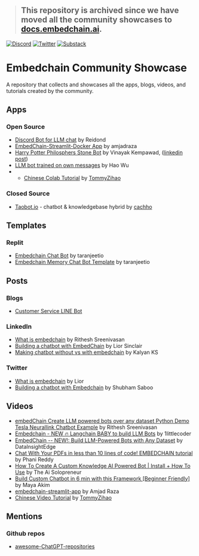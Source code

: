 > ## This repository is archived since we have moved all the community showcases to [docs.embedchain.ai](https://docs.embedchain.ai).

[![Discord](https://dcbadge.vercel.app/api/server/nhvCbCtKV?style=flat)](https://discord.gg/6PzXDgEjG5)
[![Twitter](https://img.shields.io/twitter/follow/embedchain)](https://twitter.com/embedchain)
[![Substack](https://img.shields.io/badge/Substack-%23006f5c.svg?logo=substack)](https://embedchain.substack.com/)

# Embedchain Community Showcase

A repository that collects and showcases all the apps, blogs, videos, and tutorials created by the community.

## Apps

### Open Source

- [Discord Bot for LLM chat](https://github.com/Reidond/discord_bots_playground/tree/c8b0c36541e4b393782ee506804c4b6962426dd6/python/chat-channel-bot) by Reidond
- [EmbedChain-Streamlit-Docker App](https://github.com/amjadraza/embedchain-streamlit-app) by amjadraza
- [Harry Potter Philosphers Stone Bot](https://github.com/vinayak-kempawad/Harry_Potter_Philosphers_Stone_Bot/) by Vinayak Kempawad, ([linkedin post](https://www.linkedin.com/feed/update/urn:li:activity:7080907532155686912/))
- [LLM bot trained on own messages](https://github.com/Harin329/harinBot) by Hao Wu
- - [Chinese Colab Tutorial](https://colab.research.google.com/drive/10_7Y0x4YXWVjuhhYwVraGQLpKAatTQTm?usp=sharing) by [TommyZihao](https://github.com/TommyZihao)

### Closed Source

- [Taobot.io](https://taobot.io) - chatbot & knowledgebase hybrid by [cachho](https://github.com/cachho)

## Templates

### Replit
- [Embedchain Chat Bot](https://replit.com/@taranjeet1/Embedchain-Chat-Bot) by taranjeetio
- [Embedchain Memory Chat Bot Template](https://replit.com/@taranjeetio/Embedchain-Memory-Chat-Bot-Template) by taranjeetio

## Posts

### Blogs

- [Customer Service LINE Bot](https://www.evanlin.com/langchain-embedchain/)

### LinkedIn

- [What is embedchain](https://www.linkedin.com/posts/activity-7079393104423698432-wRyi/) by Rithesh Sreenivasan
- [Building a chatbot with EmbedChain](https://www.linkedin.com/posts/activity-7078434598984060928-Zdso/) by Lior Sinclair
- [Making chatbot without vs with embedchain](https://www.linkedin.com/posts/kalyanksnlp_llms-chatbots-langchain-activity-7077453416221863936-7N1L/) by Kalyan KS

### Twitter

- [What is embedchain](https://twitter.com/AlphaSignalAI/status/1672668574450847745) by Lior
- [Building a chatbot with Embedchain](https://twitter.com/Saboo_Shubham_/status/1673537044419686401) by Shubham Saboo

## Videos

- [embedChain Create LLM powered bots over any dataset Python Demo Tesla Neurallink Chatbot Example](https://www.youtube.com/watch?v=bJqAn22a6Gc) by Rithesh Sreenivasan
- [Embedchain - NEW 🔥 Langchain BABY to build LLM Bots](https://www.youtube.com/watch?v=qj_GNQ06I8o) by 1littlecoder
- [EmbedChain -- NEW!: Build LLM-Powered Bots with Any Dataset](https://www.youtube.com/watch?v=XmaBezzGHu4) by DataInsightEdge
- [Chat With Your PDFs in less than 10 lines of code! EMBEDCHAIN tutorial](https://www.youtube.com/watch?v=1ugkcsAcw44) by Phani Reddy
- [How To Create A Custom Knowledge AI Powered Bot | Install + How To Use](https://www.youtube.com/watch?v=VfCrIiAst-c) by The Ai Solopreneur
- [Build Custom Chatbot in 6 min with this Framework [Beginner Friendly]](https://www.youtube.com/watch?v=-8HxOpaFySM) by Maya Akim
- [embedchain-streamlit-app](https://www.youtube.com/watch?v=3-9GVd-3v74) by Amjad Raza
- [Chinese Video Tutorial](https://www.bilibili.com/video/BV1YX4y1H7oN) by [TommyZihao](https://github.com/TommyZihao)



## Mentions

### Github repos

- [awesome-ChatGPT-repositories](https://github.com/taishi-i/awesome-ChatGPT-repositories)
